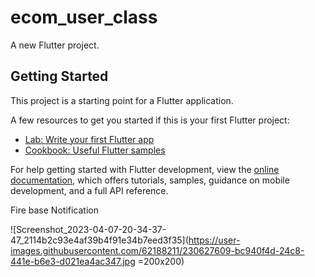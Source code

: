 # ecom_user_class

A new Flutter project.

## Getting Started

This project is a starting point for a Flutter application.

A few resources to get you started if this is your first Flutter project:

- [Lab: Write your first Flutter app](https://docs.flutter.dev/get-started/codelab)
- [Cookbook: Useful Flutter samples](https://docs.flutter.dev/cookbook)

For help getting started with Flutter development, view the
[online documentation](https://docs.flutter.dev/), which offers tutorials,
samples, guidance on mobile development, and a full API reference.

Fire base Notification

![Screenshot_2023-04-07-20-34-37-47_2114b2c93e4af39b4f91e34b7eed3f35](https://user-images.githubusercontent.com/62188211/230627609-bc940f4d-24c8-441e-b6e3-d021ea4ac347.jpg =200x200)
